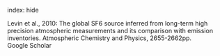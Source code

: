 index: hide

<div class="Citation">

  <div class="Citation-body">
    <div class="Citation-text">Levin et al., 2010: The global SF6 source inferred from long-term high precision atmospheric measurements and its comparison with emission inventories. <span class="Article-journal">Atmospheric Chemistry and Physics, </span><span class="Article-volume"></span>2655-2662pp.</div>
    <div class="Citation-links">
      <div class="CitationLink" data-href="https://scholar.google.com/scholar?q=The+global+SF6+source+inferred+from+long-term+high+precision+atmospheric+measurements+and+its+comparison+with+emission+inventories">
        <div class="CitationLink-icon CitationLink-Scholar"></div>
        <div class="CitationLink-text">Google Scholar</div>
      </div>
    </div>
  </div>
</div>


<div class="Citation-copy">

</div>